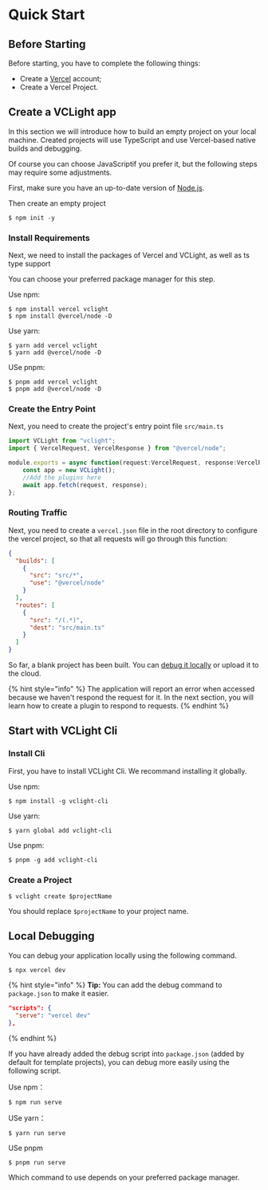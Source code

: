 # Quick Start

## Before Starting

Before starting, you have to complete the following things:

- Create a [Vercel](https://vercel.com/) account;
- Create a Vercel Project.

## Create a VCLight app

In this section we will introduce how to build an empty project on your local machine. Created projects will use TypeScript and use Vercel-based native builds and debugging.

Of course you can choose JavaScriptif you prefer it, but the following steps may require some adjustments.

First, make sure you have an up-to-date version of [Node.js](https://nodejs.org/).

Then create an empty project
```shell
$ npm init -y
```

### Install Requirements

Next, we need to install the packages of Vercel and VCLight, as well as ts type support

You can choose your preferred package manager for this step.

Use npm:
```shell
$ npm install vercel vclight
$ npm install @vercel/node -D
```

Use yarn:
```shell
$ yarn add vercel vclight
$ yarn add @vercel/node -D
```

USe pnpm:
```shell
$ pnpm add vercel vclight
$ pnpm add @vercel/node -D
```

### Create the Entry Point

Next, you need to create the project's entry point file `src/main.ts`

```TypeScript
import VCLight from "vclight";
import { VercelRequest, VercelResponse } from "@vercel/node";

module.exports = async function(request:VercelRequest, response:VercelResponse) {
    const app = new VCLight();
    //Add the plugins here
    await app.fetch(request, response);
};
```

### Routing Traffic

Next, you need to create a `vercel.json` file in the root directory to configure the vercel project, so that all requests will go through this function:

```json
{
  "builds": [
    {
      "src": "src/*",
      "use": "@vercel/node"
    }
  ],
  "routes": [
    {
      "src": "/(.*)",
      "dest": "src/main.ts"
    }
  ]
}
```

So far, a blank project has been built. You can [debug it locally](#local-debugging) or upload it to the cloud.

{% hint style="info" %}
The application will report an error when accessed because we haven't respond the request for it. In the next section, you will learn how to create a plugin to respond to requests.
{% endhint %}

## Start with VCLight Cli

### Install Cli

First, you have to install VCLight Cli. We recommand installing it globally.

Use npm:
```shell
$ npm install -g vclight-cli
```

Use yarn:
```shell
$ yarn global add vclight-cli
```

Use pnpm:
```shell
$ pnpm -g add vclight-cli
```

### Create a Project

```shell
$ vclight create $projectName
```

You should replace `$projectName` to your project name.

## Local Debugging

You can debug your application locally using the following command.

```shell
$ npx vercel dev
```

{% hint style="info" %}
**Tip:** You can add the debug command to `package.json` to make it easier.

```json
"scripts": {
  "serve": "vercel dev"
},
```
{% endhint %}

If you have already added the debug script into `package.json` (added by default for template projects), you can debug more easily using the following script.

Use npm：
```shell
$ npm run serve
```

USe yarn：
```shell
$ yarn run serve
```

USe pnpm
```shell
$ pnpm run serve
```

Which command to use depends on your preferred package manager.
